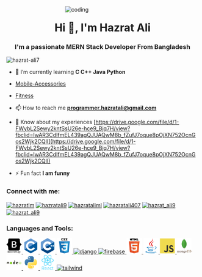 <img align="right" alt="coding" width="350" src="https://media.tenor.com/2uyENRmiUt0AAAAC/coding.gif">
<h1 align="center">Hi 👋, I'm Hazrat Ali</h1>
<h3 align="center">I'm a passionate MERN Stack Developer From Bangladesh</h3>
 


<p align="left"> <img src="https://komarev.com/ghpvc/?username=hazrat-ali7&label=Profile%20views&color=0e75b6&style=flat" alt="hazrat-ali7" /> </p>

- 🌱 I’m currently learning **C C++ Java Python**

- [Mobile-Accessories](https://hazrat-ali-mobile-accessories.netlify.app/)

- [Fitness](https://hazrat-ali-fitness.netlify.app/home)

- 📫 How to reach me **programmer.hazratali@gmail.com**

- 📄 Know about my experiences [https://drive.google.com/file/d/1-FWybL2Sewy2kntSsU26e-hce9_Bjq7H/view?fbclid=IwAR3CdIfmEL439agQJUAQwM8b_fZufJ7oque8pOjXN752OcnGos2Wjk2CQII](https://drive.google.com/file/d/1-FWybL2Sewy2kntSsU26e-hce9_Bjq7H/view?fbclid=IwAR3CdIfmEL439agQJUAQwM8b_fZufJ7oque8pOjXN752OcnGos2Wjk2CQII)

- ⚡ Fun fact **I am funny**

<h3 align="left">Connect with me:</h3>
<p align="left">
<a href="https://twitter.com/hazratlm" target="blank"><img align="center" src="https://raw.githubusercontent.com/rahuldkjain/github-profile-readme-generator/master/src/images/icons/Social/twitter.svg" alt="hazratlm" height="30" width="40" /></a>
<a href="https://linkedin.com/in/hazratali9" target="blank"><img align="center" src="https://raw.githubusercontent.com/rahuldkjain/github-profile-readme-generator/master/src/images/icons/Social/linked-in-alt.svg" alt="hazratali9" height="30" width="40" /></a>
<a href="https://fb.com/hazrataliml" target="blank"><img align="center" src="https://raw.githubusercontent.com/rahuldkjain/github-profile-readme-generator/master/src/images/icons/Social/facebook.svg" alt="hazrataliml" height="30" width="40" /></a>
<a href="https://instagram.com/hazratali407" target="blank"><img align="center" src="https://raw.githubusercontent.com/rahuldkjain/github-profile-readme-generator/master/src/images/icons/Social/instagram.svg" alt="hazratali407" height="30" width="40" /></a>
<a href="https://www.hackerrank.com/hazrat_ali9" target="blank"><img align="center" src="https://raw.githubusercontent.com/rahuldkjain/github-profile-readme-generator/master/src/images/icons/Social/hackerrank.svg" alt="hazrat_ali9" height="30" width="40" /></a>
<a href="https://codeforces.com/profile/hazrat_ali9" target="blank"><img align="center" src="https://raw.githubusercontent.com/rahuldkjain/github-profile-readme-generator/master/src/images/icons/Social/codeforces.svg" alt="hazrat_ali9" height="30" width="40" /></a>
</p>

<h3 align="left">Languages and Tools:</h3>
<p align="left"> <a href="https://getbootstrap.com" target="_blank" rel="noreferrer"> <img src="https://raw.githubusercontent.com/devicons/devicon/master/icons/bootstrap/bootstrap-plain-wordmark.svg" alt="bootstrap" width="40" height="40"/> </a> <a href="https://www.cprogramming.com/" target="_blank" rel="noreferrer"> <img src="https://raw.githubusercontent.com/devicons/devicon/master/icons/c/c-original.svg" alt="c" width="40" height="40"/> </a> <a href="https://www.w3schools.com/cpp/" target="_blank" rel="noreferrer"> <img src="https://raw.githubusercontent.com/devicons/devicon/master/icons/cplusplus/cplusplus-original.svg" alt="cplusplus" width="40" height="40"/> </a> <a href="https://www.w3schools.com/css/" target="_blank" rel="noreferrer"> <img src="https://raw.githubusercontent.com/devicons/devicon/master/icons/css3/css3-original-wordmark.svg" alt="css3" width="40" height="40"/> </a> <a href="https://www.djangoproject.com/" target="_blank" rel="noreferrer"> <img src="https://cdn.worldvectorlogo.com/logos/django.svg" alt="django" width="40" height="40"/> </a> <a href="https://firebase.google.com/" target="_blank" rel="noreferrer"> <img src="https://www.vectorlogo.zone/logos/firebase/firebase-icon.svg" alt="firebase" width="40" height="40"/> </a> <a href="https://www.w3.org/html/" target="_blank" rel="noreferrer"> <img src="https://raw.githubusercontent.com/devicons/devicon/master/icons/html5/html5-original-wordmark.svg" alt="html5" width="40" height="40"/> </a> <a href="https://www.java.com" target="_blank" rel="noreferrer"> <img src="https://raw.githubusercontent.com/devicons/devicon/master/icons/java/java-original.svg" alt="java" width="40" height="40"/> </a> <a href="https://developer.mozilla.org/en-US/docs/Web/JavaScript" target="_blank" rel="noreferrer"> <img src="https://raw.githubusercontent.com/devicons/devicon/master/icons/javascript/javascript-original.svg" alt="javascript" width="40" height="40"/> </a> <a href="https://www.mongodb.com/" target="_blank" rel="noreferrer"> <img src="https://raw.githubusercontent.com/devicons/devicon/master/icons/mongodb/mongodb-original-wordmark.svg" alt="mongodb" width="40" height="40"/> </a> <a href="https://nodejs.org" target="_blank" rel="noreferrer"> <img src="https://raw.githubusercontent.com/devicons/devicon/master/icons/nodejs/nodejs-original-wordmark.svg" alt="nodejs" width="40" height="40"/> </a> <a href="https://www.python.org" target="_blank" rel="noreferrer"> <img src="https://raw.githubusercontent.com/devicons/devicon/master/icons/python/python-original.svg" alt="python" width="40" height="40"/> </a> <a href="https://reactjs.org/" target="_blank" rel="noreferrer"> <img src="https://raw.githubusercontent.com/devicons/devicon/master/icons/react/react-original-wordmark.svg" alt="react" width="40" height="40"/> </a> <a href="https://tailwindcss.com/" target="_blank" rel="noreferrer"> <img src="https://www.vectorlogo.zone/logos/tailwindcss/tailwindcss-icon.svg" alt="tailwind" width="40" height="40"/> </a> </p>

 
